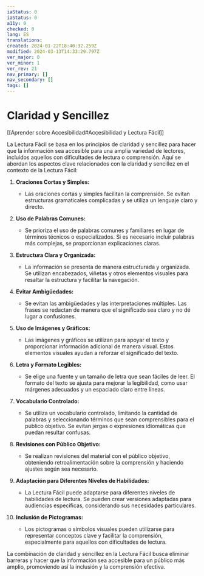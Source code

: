 ```yaml
---
iaStatus: 0
iaStatus: 0
a11y: 0
checked: 0
lang: ES
translations: 
created: 2024-01-22T18:40:32.259Z
modified: 2024-03-13T14:33:29.797Z
ver_major: 0
ver_minor: 1
ver_rev: 21
nav_primary: []
nav_secondary: []
tags: []
---
```

# Claridad y Sencillez

[[Aprender sobre Accesibilidad#Accesibilidad y Lectura Fácil]]

La Lectura Fácil se basa en los principios de claridad y sencillez para hacer que la información sea accesible para una amplia variedad de lectores, incluidos aquellos con dificultades de lectura o comprensión. Aquí se abordan los aspectos clave relacionados con la claridad y sencillez en el contexto de la Lectura Fácil:

1. **Oraciones Cortas y Simples:**
   - Las oraciones cortas y simples facilitan la comprensión. Se evitan estructuras gramaticales complicadas y se utiliza un lenguaje claro y directo.

2. **Uso de Palabras Comunes:**
   - Se prioriza el uso de palabras comunes y familiares en lugar de términos técnicos o especializados. Si es necesario incluir palabras más complejas, se proporcionan explicaciones claras.

3. **Estructura Clara y Organizada:**
   - La información se presenta de manera estructurada y organizada. Se utilizan encabezados, viñetas y otros elementos visuales para resaltar la estructura y facilitar la navegación.

4. **Evitar Ambigüedades:**
   - Se evitan las ambigüedades y las interpretaciones múltiples. Las frases se redactan de manera que el significado sea claro y no dé lugar a confusiones.

5. **Uso de Imágenes y Gráficos:**
   - Las imágenes y gráficos se utilizan para apoyar el texto y proporcionar información adicional de manera visual. Estos elementos visuales ayudan a reforzar el significado del texto.

6. **Letra y Formato Legibles:**
   - Se elige una fuente y un tamaño de letra que sean fáciles de leer. El formato del texto se ajusta para mejorar la legibilidad, como usar márgenes adecuados y un espaciado claro entre líneas.

7. **Vocabulario Controlado:**
   - Se utiliza un vocabulario controlado, limitando la cantidad de palabras y seleccionando términos que sean comprensibles para el público objetivo. Se evitan jergas o expresiones idiomáticas que puedan resultar confusas.

8. **Revisiones con Público Objetivo:**
   - Se realizan revisiones del material con el público objetivo, obteniendo retroalimentación sobre la comprensión y haciendo ajustes según sea necesario.

9. **Adaptación para Diferentes Niveles de Habilidades:**
   - La Lectura Fácil puede adaptarse para diferentes niveles de habilidades de lectura. Se pueden crear versiones adaptadas para audiencias específicas, considerando sus necesidades particulares.

10. **Inclusión de Pictogramas:**
    - Los pictogramas o símbolos visuales pueden utilizarse para representar conceptos clave y facilitar la comprensión, especialmente para aquellos con dificultades de lectura.

La combinación de claridad y sencillez en la Lectura Fácil busca eliminar barreras y hacer que la información sea accesible para un público más amplio, promoviendo así la inclusión y la comprensión efectiva.